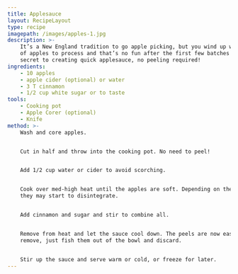 ```yaml
---
title: Applesauce
layout: RecipeLayout
type: recipe
imagepath: /images/apples-1.jpg
description: >-
    It’s a New England tradition to go apple picking, but you wind up with a ton
    of apples to process and that’s no fun after the first few batches! Here’s my
    secret to creating quick applesauce, no peeling required!
ingredients:
    - 10 apples
    - apple cider (optional) or water
    - 3 T cinnamon
    - 1/2 cup white sugar or to taste
tools:
    - Cooking pot
    - Apple Corer (optional)
    - Knife
method: >-
    Wash and core apples.


    Cut in half and throw into the cooking pot. No need to peel!


    Add 1/2 cup water or cider to avoid scorching.


    Cook over med-high heat until the apples are soft. Depending on the variety,
    they may start to disintegrate.


    Add cinnamon and sugar and stir to combine all.


    Remove from heat and let the sauce cool down. The peels are now easy to
    remove, just fish them out of the bowl and discard.


    Stir up the sauce and serve warm or cold, or freeze for later.
---
```

